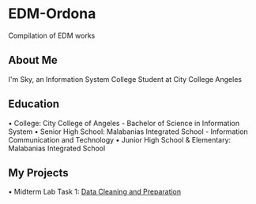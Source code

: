 # EDM-Ordona
Compilation of EDM works

## About Me
I'm Sky, an Information System College Student at City College Angeles

## Education
• College: City College of Angeles - Bachelor of Science in Information System 
• Senior High School: Malabanias Integrated School - Information Communication and Technology
• Junior High School & Elementary: Malabanias Integrated School

## My Projects
• Midterm Lab Task 1:
[Data Cleaning and Preparation](Midterm%20Task/README.md)
